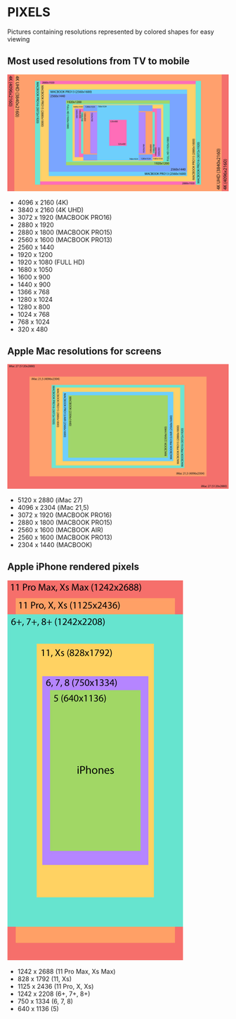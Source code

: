 # PIXELS

Pictures containing resolutions represented by colored shapes for easy viewing

## Most used resolutions from TV to mobile
![preview most used](/pictures/4K_to_lower_screens-low.jpg)

* 4096 x 2160 (4K) 
* 3840 x 2160 (4K UHD)
* 3072 x 1920 (MACBOOK PRO16)
* 2880 x 1920
* 2880 x 1800 (MACBOOK PRO15)
* 2560 x 1600 (MACBOOK PRO13)
* 2560 x 1440
* 1920 x 1200
* 1920 x 1080 (FULL HD)
* 1680 x 1050
* 1600 x 900
* 1440 x 900
* 1366 x 768
* 1280 x 1024
* 1280 x 800
* 1024 x 768
* 768 x 1024
* 320 x 480

## Apple Mac resolutions for screens
![preview_mac_resolutions](/pictures/MAC_screens-low.jpg)

* 5120 x 2880 (iMac 27)
* 4096 x 2304 (iMac 21,5)
* 3072 x 1920 (MACBOOK PRO16)
* 2880 x 1800 (MACBOOK PRO15)
* 2560 x 1600 (MACBOOK AIR)
* 2560 x 1600 (MACBOOK PRO13)
* 2304 x 1440 (MACBOOK)

## Apple iPhone rendered pixels
![preview_iphone_resolutions](/pictures/iPhone_screens-previewGithub.jpg)

* 1242 x 2688 (11 Pro Max, Xs Max)
* 828 x 1792 (11, Xs)
* 1125 x 2436 (11 Pro, X, Xs)
* 1242 x 2208 (6+, 7+, 8+)
* 750 x 1334 (6, 7, 8)
* 640 x 1136 (5)
